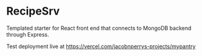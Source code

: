 # RecipeSrv

Templated starter for React front end that connects to MongoDB backend through Express.

Test deployment live at 
https://vercel.com/jacobnperrys-projects/mypantry
